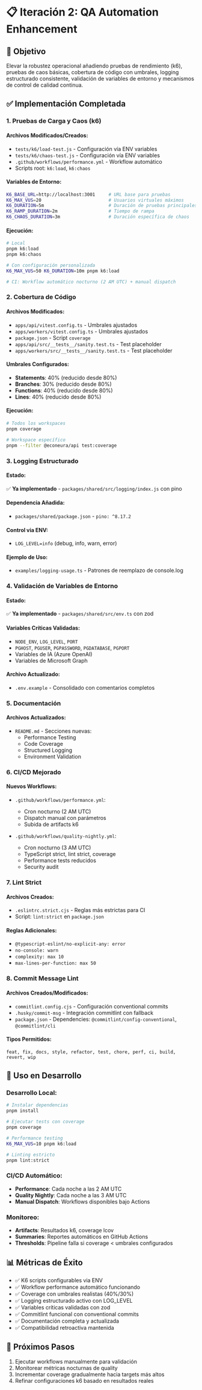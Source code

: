 # 📋 Iteración 2: QA Automation Enhancement

## 🎯 Objetivo

Elevar la robustez operacional añadiendo pruebas de rendimiento (k6), pruebas de caos básicas, cobertura de código con umbrales, logging estructurado consistente, validación de variables de entorno y mecanismos de control de calidad continua.

## ✅ Implementación Completada

### 1. Pruebas de Carga y Caos (k6)

#### Archivos Modificados/Creados:
- `tests/k6/load-test.js` - Configuración vía ENV variables
- `tests/k6/chaos-test.js` - Configuración vía ENV variables
- `.github/workflows/performance.yml` - Workflow automático
- Scripts root: `k6:load`, `k6:chaos`

#### Variables de Entorno:
```bash
K6_BASE_URL=http://localhost:3001     # URL base para pruebas
K6_MAX_VUS=20                         # Usuarios virtuales máximos
K6_DURATION=5m                        # Duración de pruebas principales
K6_RAMP_DURATION=2m                   # Tiempo de rampa
K6_CHAOS_DURATION=3m                  # Duración específica de chaos
```

#### Ejecución:
```bash
# Local
pnpm k6:load
pnpm k6:chaos

# Con configuración personalizada
K6_MAX_VUS=50 K6_DURATION=10m pnpm k6:load

# CI: Workflow automático nocturno (2 AM UTC) + manual dispatch
```

### 2. Cobertura de Código

#### Archivos Modificados:
- `apps/api/vitest.config.ts` - Umbrales ajustados
- `apps/workers/vitest.config.ts` - Umbrales ajustados  
- `package.json` - Script `coverage`
- `apps/api/src/__tests__/sanity.test.ts` - Test placeholder
- `apps/workers/src/__tests__/sanity.test.ts` - Test placeholder

#### Umbrales Configurados:
- **Statements**: 40% (reducido desde 80%)
- **Branches**: 30% (reducido desde 80%)
- **Functions**: 40% (reducido desde 80%)
- **Lines**: 40% (reducido desde 80%)

#### Ejecución:
```bash
# Todos los workspaces
pnpm coverage

# Workspace específico
pnpm --filter @econeura/api test:coverage
```

### 3. Logging Estructurado

#### Estado:
✅ **Ya implementado** - `packages/shared/src/logging/index.js` con pino

#### Dependencia Añadida:
- `packages/shared/package.json` - `pino: ^8.17.2`

#### Control via ENV:
- `LOG_LEVEL=info` (debug, info, warn, error)

#### Ejemplo de Uso:
- `examples/logging-usage.ts` - Patrones de reemplazo de console.log

### 4. Validación de Variables de Entorno

#### Estado:
✅ **Ya implementado** - `packages/shared/src/env.ts` con zod

#### Variables Críticas Validadas:
- `NODE_ENV`, `LOG_LEVEL`, `PORT`
- `PGHOST`, `PGUSER`, `PGPASSWORD`, `PGDATABASE`, `PGPORT`
- Variables de IA (Azure OpenAI)
- Variables de Microsoft Graph

#### Archivo Actualizado:
- `.env.example` - Consolidado con comentarios completos

### 5. Documentación

#### Archivos Actualizados:
- `README.md` - Secciones nuevas:
  - Performance Testing
  - Code Coverage
  - Structured Logging  
  - Environment Validation

### 6. CI/CD Mejorado

#### Nuevos Workflows:
- `.github/workflows/performance.yml`:
  - Cron nocturno (2 AM UTC)
  - Dispatch manual con parámetros
  - Subida de artifacts k6

- `.github/workflows/quality-nightly.yml`:
  - Cron nocturno (3 AM UTC) 
  - TypeScript strict, lint strict, coverage
  - Performance tests reducidos
  - Security audit

### 7. Lint Strict

#### Archivos Creados:
- `.eslintrc.strict.cjs` - Reglas más estrictas para CI
- Script: `lint:strict` en `package.json`

#### Reglas Adicionales:
- `@typescript-eslint/no-explicit-any: error`
- `no-console: warn`
- `complexity: max 10`
- `max-lines-per-function: max 50`

### 8. Commit Message Lint

#### Archivos Creados/Modificados:
- `commitlint.config.cjs` - Configuración conventional commits
- `.husky/commit-msg` - Integración commitlint con fallback
- `package.json` - Dependencies: `@commitlint/config-conventional`, `@commitlint/cli`

#### Tipos Permitidos:
```
feat, fix, docs, style, refactor, test, chore, perf, ci, build, revert, wip
```

## 🚀 Uso en Desarrollo

### Desarrollo Local:
```bash
# Instalar dependencias
pnpm install

# Ejecutar tests con coverage
pnpm coverage

# Performance testing
K6_MAX_VUS=10 pnpm k6:load

# Linting estricto
pnpm lint:strict
```

### CI/CD Automático:
- **Performance**: Cada noche a las 2 AM UTC
- **Quality Nightly**: Cada noche a las 3 AM UTC  
- **Manual Dispatch**: Workflows disponibles bajo Actions

### Monitoreo:
- **Artifacts**: Resultados k6, coverage lcov
- **Summaries**: Reportes automáticos en GitHub Actions
- **Thresholds**: Pipeline falla si coverage < umbrales configurados

## 📊 Métricas de Éxito

- ✅ K6 scripts configurables via ENV
- ✅ Workflow performance automático funcionando
- ✅ Coverage con umbrales realistas (40%/30%)
- ✅ Logging estructurado activo con LOG_LEVEL
- ✅ Variables críticas validadas con zod
- ✅ Commitlint funcional con conventional commits
- ✅ Documentación completa y actualizada
- ✅ Compatibilidad retroactiva mantenida

## 🔄 Próximos Pasos

1. Ejecutar workflows manualmente para validación
2. Monitorear métricas nocturnas de quality
3. Incrementar coverage gradualmente hacia targets más altos
4. Refinar configuraciones k6 basado en resultados reales